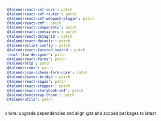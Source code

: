 ```yaml
---
'@talend/react-cmf-cqrs': patch
'@talend/react-cmf-router': patch
'@talend/react-cmf-webpack-plugin': patch
'@talend/react-cmf': patch
'@talend/react-components': patch
'@talend/react-containers': patch
'@talend/react-datagrid': patch
'@talend/react-dataviz': patch
'@talend/eslint-config': patch
'@talend/react-faceted-search': patch
'react-flow-designer': patch
'@talend/react-forms': patch
'@talend/http': patch
'@talend/icons': patch
'@talend/json-schema-form-core': patch
'@talend/router-bridge': patch
'@talend/react-sagas': patch
'@talend/react-stepper': patch
'@talend/react-storybook-cmf': patch
'@talend/bootstrap-theme': patch
'@talend/utils': patch
---
```


chore: upgrade dependencies and align @talend scoped packages to latest
